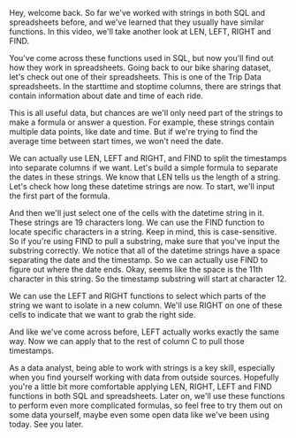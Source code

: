 
Hey, welcome back. So far we've worked with strings in both SQL and spreadsheets before, and we've learned that they usually have similar functions. In this video, we'll take another look at LEN, LEFT, RIGHT and FIND.

You've come across these functions used in SQL, but now you'll find out how they work in spreadsheets. Going back to our bike sharing dataset, let's check out one of their spreadsheets. This is one of the Trip Data spreadsheets. In the starttime and stoptime columns, there are strings that contain information about date and time of each ride.

This is all useful data, but chances are we'll only need part of the strings to make a formula or answer a question. For example, these strings contain multiple data points, like date and time. But if we're trying to find the average time between start times, we won't need the date. 

We can actually use LEN, LEFT and RIGHT, and FIND to split the timestamps into separate columns if we want. Let's build a simple formula to separate the dates in these strings. We know that LEN tells us the length of a string. Let's check how long these datetime strings are now. To start, we'll input the first part of the formula.

And then we'll just select one of the cells with the datetime string in it. These strings are 19 characters long. We can use the FIND function to locate specific characters in a string. Keep in mind, this is case-sensitive. So if you're using FIND to pull a substring, make sure that you've input the substring correctly. We notice that all of the datetime strings have a space separating the date and the timestamp. So we can actually use FIND to figure out where the date ends. Okay, seems like the space is the 11th character in this string. So the timestamp substring will start at character 12. 

We can use the LEFT and RIGHT functions to select which parts of the string we want to isolate in a new column. We'll use RIGHT on one of these cells to indicate that we want to grab the right side.

And like we've come across before, LEFT actually works exactly the same way. Now we can apply that to the rest of column C to pull those timestamps.

As a data analyst, being able to work with strings is a key skill, especially when you find yourself working with data from outside sources. Hopefully you're a little bit more comfortable applying LEN, RIGHT, LEFT and FIND functions in both SQL and spreadsheets. Later on, we'll use these functions to perform even more complicated formulas, so feel free to try them out on some data yourself, maybe even some open data like we've been using today. See you later.